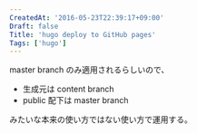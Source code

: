 ```yaml
---
CreatedAt: '2016-05-23T22:39:17+09:00'
Draft: false
Title: 'hugo deploy to GitHub pages'
Tags: ['hugo']
---
```


master branch のみ適用されるらしいので、

- 生成元は content branch
- public 配下は master branch

みたいな本来の使い方ではない使い方で運用する。

